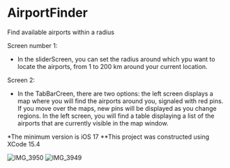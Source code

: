 # AirportFinder
Find available airports within a radius

Screen number 1: 
- In the sliderScreen, you can set the radius around which ypu want to locate the airports, from 1 to 200 km around your current location.

Screen 2: 
- In the TabBarCreen, there are two options: the left screen displays a map where you will find the airports around you, signaled with red pins. If you move over the maps, new pins will be displayed as you change regions. In the left screen, you will find a table displaying a list of the airports that are currently visible in the map window. 

*The minimum version is iOS 17
**This project was constructed using XCode 15.4

![IMG_3950](https://github.com/user-attachments/assets/6d5750c4-3052-4b66-a474-dc536e24cdfe)
![IMG_3949](https://github.com/user-attachments/assets/609e6c21-a910-4ca3-b233-97434078a5a0)
